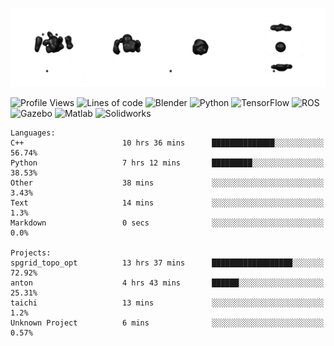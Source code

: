 ![cubes](https://github.com/imsenthur/imsenthur/blob/master/cubes.gif)

<!--START_SECTION:waka-->
![Profile Views](http://img.shields.io/badge/Profile%20views-10-blue)
![Lines of code](https://img.shields.io/badge/From%20%22Hello%2C%20World%21%22%2C%20I%27ve%20written-769419%20lines%20of%20code-blue)
![Blender](https://img.shields.io/badge/-Blender-orange)
![Python](https://img.shields.io/badge/-Python-blue)
![TensorFlow](https://img.shields.io/badge/-TensorFlow-ff8c00)
![ROS](https://img.shields.io/badge/-ROS-20b2aa)
![Gazebo](https://img.shields.io/badge/-Gazebo-lightgrey)
![Matlab](https://img.shields.io/badge/-Matlab-ffd700)
![Solidworks](https://img.shields.io/badge/-Solidworks-red)
```text
Languages: 
C++                      10 hrs 36 mins      ██████████████░░░░░░░░░░░   56.74% 
Python                   7 hrs 12 mins       █████████░░░░░░░░░░░░░░░░   38.53% 
Other                    38 mins             ░░░░░░░░░░░░░░░░░░░░░░░░░   3.43% 
Text                     14 mins             ░░░░░░░░░░░░░░░░░░░░░░░░░   1.3% 
Markdown                 0 secs              ░░░░░░░░░░░░░░░░░░░░░░░░░   0.0%

Projects: 
spgrid_topo_opt          13 hrs 37 mins      ██████████████████░░░░░░░   72.92% 
anton                    4 hrs 43 mins       ██████░░░░░░░░░░░░░░░░░░░   25.31% 
taichi                   13 mins             ░░░░░░░░░░░░░░░░░░░░░░░░░   1.2% 
Unknown Project          6 mins              ░░░░░░░░░░░░░░░░░░░░░░░░░   0.57%
```


<!--END_SECTION:waka-->
